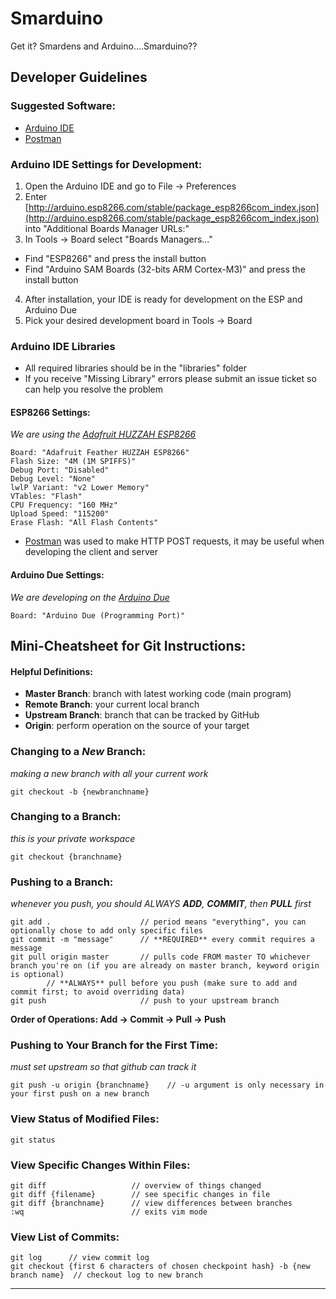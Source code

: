 # Smarduino
Get it? Smardens and Arduino....Smarduino??

## Developer Guidelines
### Suggested Software:
* [Arduino IDE](https://www.arduino.cc/en/Main/Software)
* [Postman](https://www.getpostman.com/)

### Arduino IDE Settings for Development:
1. Open the Arduino IDE and go to File -> Preferences
2. Enter [http://arduino.esp8266.com/stable/package_esp8266com_index.json](http://arduino.esp8266.com/stable/package_esp8266com_index.json) into "Additional Boards Manager URLs:"
3. In Tools -> Board select "Boards Managers..."
  * Find "ESP8266" and press the install button
  * Find "Arduino SAM Boards (32-bits ARM Cortex-M3)" and press the install button
4. After installation, your IDE is ready for development on the ESP and Arduino Due
5. Pick your desired development board in Tools -> Board

### Arduino IDE Libraries
* All required libraries should be in the "libraries" folder
* If you receive "Missing Library" errors please submit an issue ticket so can help you resolve the problem

#### ESP8266 Settings:
*We are using the [Adafruit HUZZAH ESP8266](https://www.adafruit.com/product/2471)*
```
Board: "Adafruit Feather HUZZAH ESP8266"
Flash Size: "4M (1M SPIFFS)"
Debug Port: "Disabled"
Debug Level: "None"
lwlP Variant: "v2 Lower Memory"
VTables: "Flash"
CPU Frequency: "160 MHz"
Upload Speed: "115200"
Erase Flash: "All Flash Contents"
```
* [Postman](https://www.getpostman.com/) was used to make HTTP POST requests, it may be useful when developing the client and server
  
#### Arduino Due Settings:
*We are developing on the [Arduino Due](https://store.arduino.cc/usa/arduino-due)*
```
Board: "Arduino Due (Programming Port)"
```

## Mini-Cheatsheet for Git Instructions:
#### Helpful Definitions:
* **Master Branch**: branch with latest working code (main program)
* **Remote Branch**: your current local branch
* **Upstream Branch**: branch that can be tracked by GitHub
* **Origin**: perform operation on the source of your target

### Changing to a *New* Branch:
*making a new branch with all your current work*
```
git checkout -b {newbranchname}
```

### Changing to a Branch:
*this is your private workspace*
```
git checkout {branchname}
```

### Pushing to a Branch:
*whenever you push, you should ALWAYS **ADD**, **COMMIT**, then **PULL** first*
```
git add .                    // period means "everything", you can optionally chose to add only specific files
git commit -m "message"      // **REQUIRED** every commit requires a message
git pull origin master       // pulls code FROM master TO whichever branch you're on (if you are already on master branch, keyword origin is optional)
        // **ALWAYS** pull before you push (make sure to add and commit first; to avoid overriding data)
git push                     // push to your upstream branch
```
**Order of Operations:   	 Add -> Commit -> Pull -> Push**

### Pushing to Your Branch for the First Time:
*must set upstream so that github can track it* 
```
git push -u origin {branchname}    // -u argument is only necessary in your first push on a new branch
```

### View Status of Modified Files:
```
git status
```

### View Specific Changes Within Files:
```
git diff                   // overview of things changed
git diff {filename}        // see specific changes in file 
git diff {branchname}      // view differences between branches
:wq                        // exits vim mode

```

### View List of Commits:
```
git log      // view commit log
git checkout {first 6 characters of chosen checkpoint hash} -b {new branch name}  // checkout log to new branch
```
----

